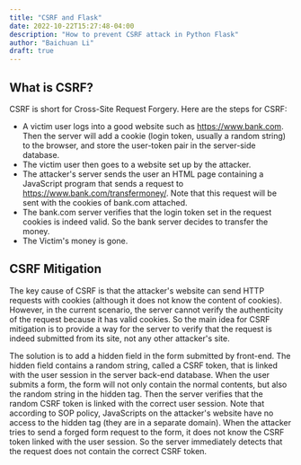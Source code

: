 ```yaml
---
title: "CSRF and Flask"
date: 2022-10-22T15:27:48-04:00
description: "How to prevent CSRF attack in Python Flask"
author: "Baichuan Li"
draft: true
---
```


## What is CSRF?

CSRF is short for Cross-Site Request Forgery. Here are the steps for CSRF:
- A victim user logs into a good website such as https://www.bank.com. Then the server will add a cookie (login token, usually a random string) to the browser, and store the user-token pair in the server-side database.
- The victim user then goes to a website set up by the attacker.
- The attacker's server sends the user an HTML page containing a JavaScript program that sends a request to https://www.bank.com/transfermoney/. Note that this request will be sent with the cookies of bank.com attached.
- The bank.com server verifies that the login token set in the request cookies is indeed valid. So the bank server decides to transfer the money.
- The Victim's money is gone.

## CSRF Mitigation

The key cause of CSRF is that the attacker's website can send HTTP requests with cookies (although it does not know the content of cookies). However, in the current scenario, the server cannot verify the authenticity of the request because it has valid cookies. So the main idea for CSRF mitigation is to provide a way for the server to verify that the request is indeed submitted from its site, not any other attacker's site.

The solution is to add a hidden field in the form submitted by front-end. The hidden field contains a random string, called a CSRF token, that is linked with the user session in the server back-end database. When the user submits a form, the form will not only contain the normal contents, but also the random string in the hidden tag. Then the server verifies that the random CSRF token is linked with the correct user session. Note that according to SOP policy, JavaScripts on the attacker's website have no access to the hidden tag (they are in a separate domain). When the attacker tries to send a forged form request to the form, it does not know the CSRF token linked with the user session. So the server immediately detects that the request does not contain the correct CSRF token.


